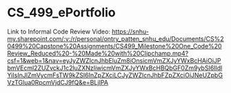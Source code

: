 # CS_499_ePortfolio
Link to Informal Code Review Video: https://snhu-my.sharepoint.com/:v:/r/personal/ontry_patten_snhu_edu/Documents/CS%20499%20Capstone%20Assignments/CS499_Milestone%20One_Code%20Review_Reduced%20-%20Made%20with%20Clipchamp.mp4?csf=1&web=1&nav=eyJyZWZlcnJhbEluZm8iOnsicmVmZXJyYWxBcHAiOiJPbmVEcml2ZUZvckJ1c2luZXNzIiwicmVmZXJyYWxBcHBQbGF0Zm9ybSI6IldlYiIsInJlZmVycmFsTW9kZSI6InZpZXciLCJyZWZlcnJhbFZpZXciOiJNeUZpbGVzTGlua0RpcmVjdCJ9fQ&e=BLjIPA
